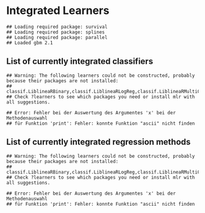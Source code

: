 Integrated Learners
===================


```
## Loading required package: survival
## Loading required package: splines
## Loading required package: parallel
## Loaded gbm 2.1
```


List of currently integrated classifiers
----------------------------------------


```
## Warning: The following learners could not be constructed, probably because their packages are not installed:
## classif.LiblineaRBinary,classif.LiblineaRLogReg,classif.LiblineaRMultiClass,classif.plr,classif.rrlda,surv.CoxBoost
## Check ?learners to see which packages you need or install mlr with all suggestions.
```

```
## Error: Fehler bei der Auswertung des Argumentes 'x' bei der Methodenauswahl
## für Funktion 'print': Fehler: konnte Funktion "ascii" nicht finden
```


List of currently integrated regression methods
-----------------------------------------------


```
## Warning: The following learners could not be constructed, probably because their packages are not installed:
## classif.LiblineaRBinary,classif.LiblineaRLogReg,classif.LiblineaRMultiClass,classif.plr,classif.rrlda,surv.CoxBoost
## Check ?learners to see which packages you need or install mlr with all suggestions.
```

```
## Error: Fehler bei der Auswertung des Argumentes 'x' bei der Methodenauswahl
## für Funktion 'print': Fehler: konnte Funktion "ascii" nicht finden
```

